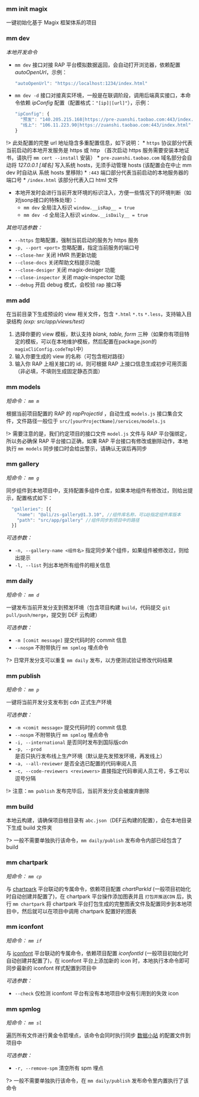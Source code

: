 


### mm init magix

一键初始化基于 Magix 框架体系的项目

### mm dev

*本地开发命令*
  * `mm dev` 接口对接 RAP 平台模拟数据返回，会自动打开浏览器，依赖配置 *autoOpenUrl*，示例：
    ```js
    "autoOpenUrl": "https://localhost:1234/index.html" 
    ```
  * `mm dev -d` 接口对接真实环境，一般是在联调阶段，调用后端真实接口，本命令依赖 *ipConfig* 配置（配置格式：`"[ip]|[url]"`），示例：
    ```js
    "ipConfig": {
      "预发": "140.205.215.168|https://pre-zuanshi.taobao.com:443/index.html",
      "线上": "106.11.223.90|https://zuanshi.taobao.com:443/index.html"
    }
    ```
    
  !> 此处配置的完整 url 地址隐含多重配置信息，如下说明：
    * `https` 协议部分代表当前启动的本地开发服务是 https 或 http （首次启动 https 服务需要安装本地证书，请执行 `mm cert --install` 安装）
    * `pre-zuanshi.taobao.com` 域名部分会自动将 *127.0.0.1 [域名]* 写入系统 hosts，无须手动管理 hosts (该配置会在中止 mm dev 时自动从 系统 hosts 里移除)
    * `:443` 端口部分代表当前启动的本地服务器的端口号
    * `/index.html` 该部分代表入口 html 文件
  
  * 本地开发时会进行当前开发环境的标识注入，方便一些情况下的环境判断（如对jsonp接口的特殊处理）：
    * `mm dev` 全局注入标识 `window.__isRap__ = true`
    * `mm dev -d`  全局注入标识 `window.__isDaily__ = true`

*其他可选参数：*

  * `--https` 忽略配置，强制当前启动的服务为 https 服务
  * `-p, --port <port>` 忽略配置，指定当前服务的端口号
  * `--close-hmr` 关闭 HMR 热更新功能
  * `--close-docs` 关闭帮助文档提示功能
  * `--close-desiger` 关闭 magix-desiger 功能
  * `--close-inspector` 关闭 magix-inspector 功能
  * `--debug` 开启 debug 模式，会校验 rap 接口等


### mm add

在当前目录下生成预设的 view 相关文件，包含 `*.html` `*.ts` `*.less`，支持输入目录结构 *(exp: src/app/views/test)*

  1. 选择你要的 view 模板，默认支持 *blank, table, form* 三种（如果你有项目特定的模板，可以在本地维护模板，然后配置在package.json的`magixCliConfig.codeTmpl`中）
  2. 输入你要生成的 view 的名称（可包含相对路径）
  3. 输入你 RAP 上相关接口的 id，则可根据 RAP 上接口信息生成初步可用页面（非必填，不填则生成固定静态页面）


### mm models 

*短命令： `mm m`*

根据当前项目配置的 RAP 的 *rapProjectId* ，自动生成 `models.js` 接口集合文件，文件路径一般位于 `src/[yourProjectName]/services/models.js`

!> 需要注意的是，我们约定项目的接口文件 `model.js` 文件与 RAP 平台强绑定，所以务必确保 RAP 平台接口正确，如果 RAP 平台接口有修改或删除动作，本地执行 `mm models` 同步接口时会给出警示，请确认无误后再同步


### mm gallery
*短命令： `mm g`*

同步组件到本地项目中，支持配置多组件仓库，如果本地组件有修改过，则给出提示，配置格式如下：
  ```js
    "galleries": [{
      "name": "@ali/zs-gallery@1.3.10", //组件库名称，可以@指定组件库版本
      "path": "src/app/gallery" //组件同步到项目中的路径
    }]
  ```
  *可选参数：*

  * `-n, --gallery-name <组件名>` 指定同步某个组件，如果组件被修改过，则给出提示
  * `-l, --list` 列出本地所有组件的相关信息



### mm daily
*短命令： `mm d`*

一键发布当前开发分支到预发环境（包含项目构建 `build`，代码提交 `git pull/push/merge`，提交到 DEF 云构建）

*可选参数：*
 * `-m [comit message]` 提交代码时的 commit 信息
 * `--nospm` 不附带执行 `mm spmlog` 埋点命令

?> 日常开发分支可以重复 `mm daily` 发布，以方便测试验证修改代码结果


### mm publish
*短命令： `mm p`*

一键将当前开发分支发布到 cdn 正式生产环境 

*可选参数：*
 * `-m <comit message>` 提交代码时的 commit 信息
 * `--nospm` 不附带执行 `mm spmlog` 埋点命令
 * `-i, --international` 是否同时发布到国际版cdn
 * `-p, --prod` 是否只执行发布线上生产环境（默认是先发预发环境，再发线上）
 * `-a, --all-reviewer` 是否全选已配置的代码审阅人员
 * `-c, --code-reviewers <reviewers>` 直接指定代码审阅人员工号，多工号以逗号分隔

!> 注意：`mm publish` 发布完毕后，当前开发分支会被废弃删除


### mm build
本地云构建，请确保项目根目录有 `abc.json`（DEF云构建的配置），会在本地目录下生成 build 文件夹

?> 一般不需要单独执行该命令，`mm daily/publish` 发布命令内部已经包含了 build

### mm chartpark
*短命令： `mm cp`*

与 [chartpark](https://chartpark.alibaba-inc.com) 平台联动的专属命令，依赖项目配置 *chartParkId* (一般项目初始化时自动创建并配置了)，在 chartpark 平台操作添加图表并且 `打包并推送CDN` 后，执行 `mm chartpark` 将 chartpark 平台打包生成的完整图表文件及配置同步到本地项目中，然后就可以在项目中调用 chartpark 配置好的图表

### mm iconfont
*短命令： `mm if`*

与 [iconfont](https://www.iconfont.cn) 平台联动的专属命令，依赖项目配置 *iconfontId* (一般项目初始化时自动创建并配置了)，在 iconfont 平台上添加新的 icon 时，本地执行本命令即可同步最新的 iconfont 样式配置到项目中

*可选参数：*
* `--check` 仅检测 iconfont 平台有没有本地项目中没有引用到的失效 icon
 

### mm spmlog
*短命令： `mm sl`*

遍历所有文件进行黄金令箭埋点，该命令会同时执行同步 [数据小站](https://mamadata.alibaba-inc.com/) 的配置文件到项目中

*可选参数：*
* `-r, --remove-spm` 清空所有 spm 埋点

?> 一般不需要单独执行该命令，在 `mm daily/publish` 发布命令里内置执行了该命令

